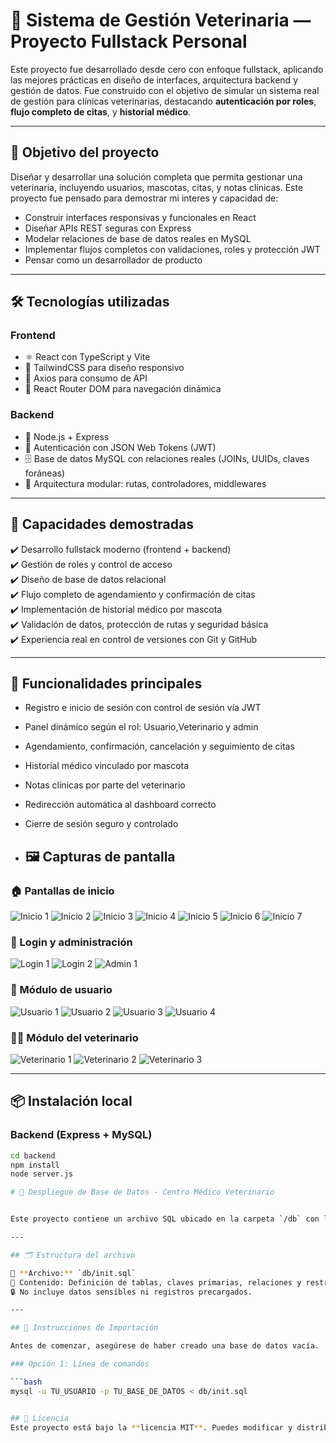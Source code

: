 # 🐾 Sistema de Gestión Veterinaria — Proyecto Fullstack Personal

Este proyecto fue desarrollado desde cero con enfoque fullstack, aplicando las mejores prácticas en diseño de interfaces, arquitectura backend y gestión de datos. Fue construido con el objetivo de simular un sistema real de gestión para clínicas veterinarias, destacando **autenticación por roles**, **flujo completo de citas**, y **historial médico**.

---

## 🎯 Objetivo del proyecto

Diseñar y desarrollar una solución completa que permita gestionar una veterinaria, incluyendo usuarios, mascotas, citas, y notas clínicas. Este proyecto fue pensado para demostrar mi interes y capacidad de:

- Construir interfaces responsivas y funcionales en React
- Diseñar APIs REST seguras con Express
- Modelar relaciones de base de datos reales en MySQL
- Implementar flujos completos con validaciones, roles y protección JWT
- Pensar como un desarrollador de producto

---

## 🛠️ Tecnologías utilizadas

### Frontend
- ⚛️ React con TypeScript y Vite
- 🎨 TailwindCSS para diseño responsivo
- 🔄 Axios para consumo de API
- 📍 React Router DOM para navegación dinámica

### Backend
- 🚀 Node.js + Express
- 🔐 Autenticación con JSON Web Tokens (JWT)
- 🗄️ Base de datos MySQL con relaciones reales (JOINs, UUIDs, claves foráneas)
- 🧱 Arquitectura modular: rutas, controladores, middlewares

---

## 🧠 Capacidades demostradas

✔️ Desarrollo fullstack moderno (frontend + backend)  
✔️ Gestión de roles y control de acceso  
✔️ Diseño de base de datos relacional  
✔️ Flujo completo de agendamiento y confirmación de citas  
✔️ Implementación de historial médico por mascota  
✔️ Validación de datos, protección de rutas y seguridad básica  
✔️ Experiencia real en control de versiones con Git y GitHub  

---

## 🚀 Funcionalidades principales

- Registro e inicio de sesión con control de sesión vía JWT
- Panel dinámico según el rol: Usuario,Veterinario y admin
- Agendamiento, confirmación, cancelación y seguimiento de citas
- Historial médico vinculado por mascota
- Notas clínicas por parte del veterinario
- Redirección automática al dashboard correcto
- Cierre de sesión seguro y controlado

- ## 🖼️ Capturas de pantalla

### 🏠 Pantallas de inicio

![Inicio 1](./src/assets/screenshots/inicio_1.jpg)
![Inicio 2](./src/assets/screenshots/inicio_2.jpg)
![Inicio 3](./src/assets/screenshots/inicio_3.jpg)
![Inicio 4](./src/assets/screenshots/inicio_4.jpg)
![Inicio 5](./src/assets/screenshots/inicio_5.jpg)
![Inicio 6](./src/assets/screenshots/inicio_6.jpg)
![Inicio 7](./src/assets/screenshots/inicio_7.jpg)

### 🔐 Login y administración

![Login 1](./src/assets/screenshots/login_1.jpg)
![Login 2](./src/assets/screenshots/login_2.jpg)
![Admin 1](./src/assets/screenshots/admin_1.jpg)

### 👤 Módulo de usuario

![Usuario 1](./src/assets/screenshots/usuario_1.jpg)
![Usuario 2](./src/assets/screenshots/usuario_2.jpg)
![Usuario 3](./src/assets/screenshots/usuario_3.jpg)
![Usuario 4](./src/assets/screenshots/usuario_4.jpg)

### 🧑‍⚕️ Módulo del veterinario

![Veterinario 1](./src/assets/screenshots/veterinario_1.jpg)
![Veterinario 2](./src/assets/screenshots/veterinario_2.jpg)
![Veterinario 3](./src/assets/screenshots/veterinario_3.jpg)

---

## 📦 Instalación local

### Backend (Express + MySQL)

```bash
cd backend
npm install
node server.js

# 🐾 Despliegue de Base de Datos - Centro Médico Veterinario


Este proyecto contiene un archivo SQL ubicado en la carpeta `/db` con la estructura completa de la base de datos necesaria para levantar el sistema veterinario.

---

## 🗂 Estructura del archivo

📄 **Archivo:** `db/init.sql`  
🧱 Contenido: Definición de tablas, claves primarias, relaciones y restricciones.  
🔒 No incluye datos sensibles ni registros precargados.

---

## 🚀 Instrucciones de Importación

Antes de comenzar, asegúrese de haber creado una base de datos vacía.

### Opción 1: Línea de comandos

```bash
mysql -u TU_USUARIO -p TU_BASE_DE_DATOS < db/init.sql


## 📝 Licencia
Este proyecto está bajo la **licencia MIT**. Puedes modificar y distribuir el código con fines no comerciales.
